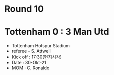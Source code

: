 # Round 10
# Tottenham 0 : 3 Man Utd
- Tottenham Hotspur Stadium
- referee - S. Attwell
- Kick off : 17:30(현지시각)
- Date : 30-Okt-21
- MOM : C. Ronaldo
